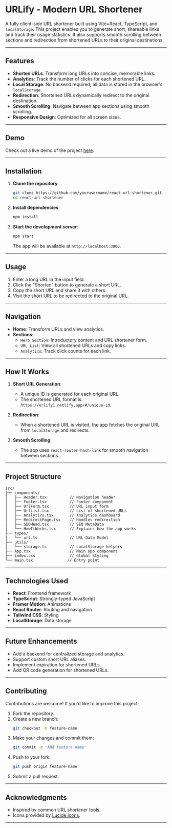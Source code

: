# URLify - Modern URL Shortener

A fully client-side URL shortener built using Vite+React, TypeScript, and `localStorage`. This project enables you to generate short, shareable links and track their usage statistics. It also supports smooth scrolling between sections and redirection from shortened URLs to their original destinations.

---

## Features

- **Shorten URLs**: Transform long URLs into concise, memorable links.
- **Analytics**: Track the number of clicks for each shortened URL.
- **Local Storage**: No backend required; all data is stored in the browser's `localStorage`.
- **Redirection**: Shortened URLs dynamically redirect to the original destination.
- **Smooth Scrolling**: Navigate between app sections using smooth scrolling.
- **Responsive Design**: Optimized for all screen sizes.

---

## Demo

Check out a live demo of the project [here](https://urlify1.netlify.app/).

---

## Installation

1. **Clone the repository**:

    ```bash
    git clone https://github.com/yourusername/react-url-shortener.git
    cd react-url-shortener
    ```

2. **Install dependencies**:

    ```bash
    npm install
    ```

3. **Start the development server**:

    ```bash
    npm start
    ```

    The app will be available at `http://localhost:3000`.

---

## Usage

1. Enter a long URL in the input field.
2. Click the "Shorten" button to generate a short URL.
3. Copy the short URL and share it with others.
4. Visit the short URL to be redirected to the original URL.

---

## Navigation

- **Home**: Transform URLs and view analytics.
- **Sections**:
    - `Hero Section`: Introductory content and URL shortener form.
    - `URL List`: View all shortened URLs and copy links.
    - `Analytics`: Track click counts for each link.

---

## How It Works

1. **Short URL Generation**:

    - A unique ID is generated for each original URL.
    - The shortened URL format is: `https://urlify1.netlify.app/#/unique-id`.

2. **Redirection**:

    - When a shortened URL is visited, the app fetches the original URL from `localStorage` and redirects.

3. **Smooth Scrolling**:
    - The app uses `react-router-hash-link` for smooth navigation between sections.

---

## Project Structure

```
src/
├── components/
│   ├── Header.tsx          // Navigation header
│   ├── Footer.tsx          // Footer component
│   ├── UrlForm.tsx         // URL input form
│   ├── UrlList.tsx         // List of shortened URLs
│   ├── Analytics.tsx       // Analytics dashboard
│   ├── RedirectPage.tsx    // Handles redirection
|   ├── SEOHead.tsx         // SEO MetaData
│   └── HowItWorks.tsx      // Explains how the app works
├── types/
|   └── url.ts              // URL Data Model
├── utils/
│   └── storage.ts          // LocalStorage helpers
├── App.tsx                 // Main app component
├── index.css               // Global Styling
└── main.tsx               // Entry point
```

---

## Technologies Used

- **React**: Frontend framework
- **TypeScript**: Strongly-typed JavaScript
- **Framer Motion**: Animations
- **React Router**: Routing and navigation
- **Tailwind CSS**: Styling
- **LocalStorage**: Data storage

---

## Future Enhancements

- Add a backend for centralized storage and analytics.
- Support custom short URL aliases.
- Implement expiration for shortened URLs.
- Add QR code generation for shortened URLs.

---

## Contributing

Contributions are welcome! If you'd like to improve this project:

1. Fork the repository.
2. Create a new branch:
    ```bash
    git checkout -b feature-name
    ```
3. Make your changes and commit them:
    ```bash
    git commit -m "Add feature name"
    ```
4. Push to your fork:
    ```bash
    git push origin feature-name
    ```
5. Submit a pull request.

---

## Acknowledgments

- Inspired by common URL shortener tools.
- Icons provided by [Lucide Icons](https://lucide.dev/).

---
